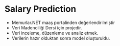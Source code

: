 # Salary Prediction
* Memurlar.NET maaş portalinden değerlendirilmiştir
* Veri Madenciliği Dersi için projedir.
* Veri inceleme, düzenleme ve analiz etmek.
* Verilerin hazır olduktan sonra model oluşturuldu.
